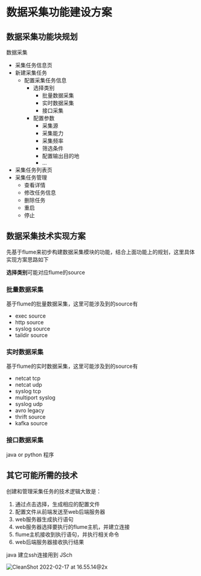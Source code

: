 # 数据采集功能建设方案

## 数据采集功能块规划

数据采集

* 采集任务信息页
* 新建采集任务
  * 配置采集任务信息
    * 选择类别
      * 批量数据采集
      * 实时数据采集
      * 接口采集
    * 配置参数
      * 采集源
      * 采集能力
      * 采集频率
      * 筛选条件
      * 配置输出目的地
      * ...
* 采集任务列表页
* 采集任务管理
  * 查看详情
  * 修改任务信息
  * 删除任务
  * 重启
  * 停止

## 数据采集技术实现方案

先基于flume来初步构建数据采集模块的功能，结合上面功能上的规划，这里具体实现方案思路如下

**选择类别**可能对应flume的source

### 批量数据采集

基于flume的批量数据采集，这里可能涉及到的source有

* exec source
* http source
* syslog source
* taildir source

### 实时数据采集

基于flume的实时数据采集，这里可能涉及到的source有

* netcat tcp 
* netcat udp 
* syslog tcp 
* multiport syslog
* syslog udp 
* avro legacy 
* thrift source
* kafka source 

### 接口数据采集

java or python 程序



## 其它可能所需的技术

创建和管理采集任务的技术逻辑大致是：

1. 通过点击选择，生成相应的配置文件
2. 配置文件从前端发送至web后端服务器
3. web服务器生成执行语句
4. web服务器选择要执行的flume主机，并建立连接
5. flume主机接收到执行语句，并执行相关命令
6. web后端服务器接收执行结果

java 建立ssh连接用到 JSch



![CleanShot 2022-02-17 at 16.55.14@2x](http://img.wqkenqing.ren/typora_img/CleanShot%202022-02-17%20at%2016.55.14@2x.png)

